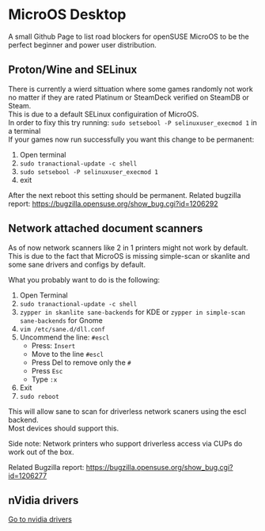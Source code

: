 # MicroOS Desktop
A small Github Page to list road blockers for openSUSE MicroOS to be the perfect beginner and power user distribution.

## Proton/Wine and SELinux
There is currently a wierd sittuation where some games randomly not work no matter if they are rated Platinum or SteamDeck verified on SteamDB or Steam.  
This is due to a default SELinux configuiration of MicroOS.  
In order to fixy this try running: `sudo setsebool -P selinuxuser_execmod 1` in a terminal  
If your games now run successfully you want this change to be permanent:

1) Open terminal  
2) `sudo tranactional-update -c shell`  
3) `sudo setsebool -P selinuxuser_execmod 1`  
4) exit

After the next reboot this setting should be permanent.
Related bugzilla report: https://bugzilla.opensuse.org/show_bug.cgi?id=1206292

## Network attached document scanners
As of now network scanners like 2 in 1 printers might not work by default.  
This is due to the fact that MicroOS is missing simple-scan or skanlite and some sane drivers and configs by default.  

What you probably want to do is the following:
1) Open Terminal  
2) `sudo tranactional-update -c shell`  
3) `zypper in skanlite sane-backends` for KDE or `zypper in simple-scan sane-backends` for Gnome  
4) `vim /etc/sane.d/dll.conf`  
5) Uncommend the line: `#escl`  
    * Press: `Insert`  
    * Move to the line `#escl`  
    * Press Del to remove only the `#`  
    * Press `Esc`  
    * Type `:x`  
6) Exit  
7) `sudo reboot`  

This will allow sane to scan for driverless network scaners using the escl backend.  
Most devices should support this.

Side note: Network printers who support driverless access via CUPs do work out of the box.

Related Bugzilla report: https://bugzilla.opensuse.org/show_bug.cgi?id=1206277

## nVidia drivers
[Go to nvidia drivers](nvidia.md)
